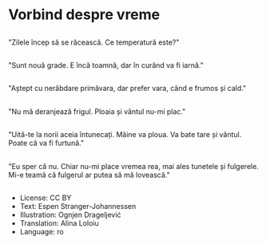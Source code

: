 # Vorbind despre vreme

##
"Zilele încep să se răcească. Ce temperatură este?"

##
"Sunt nouă grade. E încă toamnă, dar în curând va fi iarnă."

##
"Aștept cu nerăbdare primăvara, dar prefer vara, când e frumos și cald."

##
"Nu mă deranjează frigul. Ploaia și vântul nu-mi plac."

##
"Uită-te la norii aceia întunecați. Mâine va ploua. Va bate tare și vântul. Poate că va fi furtună."

##
"Eu sper că nu. Chiar nu-mi place vremea rea, mai ales tunetele și fulgerele. Mi-e teamă că fulgerul ar putea să mă lovească."

##
* License: CC BY
* Text: Espen Stranger-Johannessen
* Illustration: Ognjen Drageljević
* Translation: Alina Loloiu
* Language: ro
